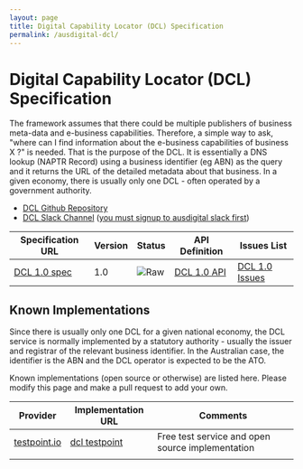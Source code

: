 ```yaml
---
layout: page
title: Digital Capability Locator (DCL) Specification
permalink: /ausdigital-dcl/
---
```


# Digital Capability Locator (DCL) Specification

The framework assumes that there could be multiple publishers of business meta-data and e-business capabilities. Therefore, a simple way to ask, "where can I find information about the e-business capabilities of business X ?" is needed.  That is the purpose of the DCL. It is essentially a DNS lookup (NAPTR Record) using a business identifier (eg ABN) as the query and it returns the URL of the detailed metadata about that business.  In a given economy, there is usually only one DCL - often operated by a government authority.

* [DCL Github Repository](https://github.com/ausdigital/ausdigital-dcl)
* [DCL Slack Channel](https://ausdigital.slack.com/messages/spec-dcl/) ([you must signup to ausdigital slack first](https://chat.ausdigital.org/))

| Specification URL | Version | Status | API Definition | Issues List |
| ----------------- | ------  | ------ | -------------- | -------- |
| [DCL 1.0 spec](http://ausdigital.org/specs/ausdigital-dcl/1.0) | 1.0 | ![Raw](http://rfc.unprotocols.org/spec:2/COSS/raw.svg)  | [DCL 1.0 API](http://ausdigital.org/specs/ausdigital-dcl/1.0/api) | [DCL 1.0 Issues](https://github.com/ausdigital/ausdigital-dcl/issues)   |


## Known Implementations

Since there is usually only one DCL for a given national economy, the DCL service is normally implemented by a statutory authority - usually the issuer and registrar of the relevant business identifier.  In the Australian case, the identifier is the ABN and the DCL operator is expected to be the ATO.

Known implementations (open source or otherwise) are listed here.  Please modify this page and make a pull request to add your own.

|Provider|Implementation URL|Comments|
|--------|------------------|--------|
|[testpoint.io](http://testpoint.io/) | [dcl testpoint](http://testpoint.io/dcl)| Free test service and open source implementation|
|  |  |  |


